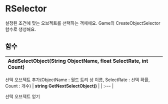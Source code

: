 # **RSelector**


설정된 조건에 맞는 오브젝트를 선택하는 객체에요. Game의 CreateObjectSelector 함수로 생성해요. 
## **함수**

| **AddSelectObject(String ObjectName, float SelectRate, int Count)** |
| :--- |

선택 오브젝트 추가(ObjectName : 월드 트리 상 이름, SelectRate : 선택 확률, Count : 개수) 
| **string GetNextSelectObject()** |
| :--- |

선택 오브젝트 얻기 
